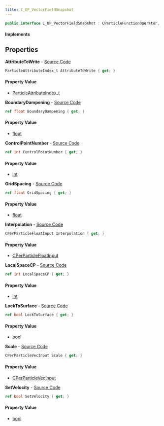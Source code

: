 ```yaml
---
title: C_OP_VectorFieldSnapshot
---
```


```csharp
public interface C_OP_VectorFieldSnapshot : CParticleFunctionOperator, CParticleFunction, ISchemaClass<CParticleFunction>, ISchemaClass<CParticleFunctionOperator>, ISchemaClass<C_OP_VectorFieldSnapshot>, ISchemaField, ISchemaClass, INativeHandle
```

#### Implements

## Properties

**AttributeToWrite** - [Source Code](https://github.com/swiftly-solution/swiftlys2/blob/main/managed/src/SwiftlyS2.Generated/Schemas/Interfaces/C_OP_VectorFieldSnapshot.cs#L18)

```csharp
ParticleAttributeIndex_t AttributeToWrite { get; }
```

#### Property Value

- [ParticleAttributeIndex_t](/docs/api/shared/schemadefinitions/particleattributeindex_t)

**BoundaryDampening** - [Source Code](https://github.com/swiftly-solution/swiftlys2/blob/main/managed/src/SwiftlyS2.Generated/Schemas/Interfaces/C_OP_VectorFieldSnapshot.cs#L26)

```csharp
ref float BoundaryDampening { get; }
```

#### Property Value

- [float](https://learn.microsoft.com/dotnet/api/system.single)

**ControlPointNumber** - [Source Code](https://github.com/swiftly-solution/swiftlys2/blob/main/managed/src/SwiftlyS2.Generated/Schemas/Interfaces/C_OP_VectorFieldSnapshot.cs#L16)

```csharp
ref int ControlPointNumber { get; }
```

#### Property Value

- [int](https://learn.microsoft.com/dotnet/api/system.int32)

**GridSpacing** - [Source Code](https://github.com/swiftly-solution/swiftlys2/blob/main/managed/src/SwiftlyS2.Generated/Schemas/Interfaces/C_OP_VectorFieldSnapshot.cs#L32)

```csharp
ref float GridSpacing { get; }
```

#### Property Value

- [float](https://learn.microsoft.com/dotnet/api/system.single)

**Interpolation** - [Source Code](https://github.com/swiftly-solution/swiftlys2/blob/main/managed/src/SwiftlyS2.Generated/Schemas/Interfaces/C_OP_VectorFieldSnapshot.cs#L22)

```csharp
CPerParticleFloatInput Interpolation { get; }
```

#### Property Value

- [CPerParticleFloatInput](/docs/api/shared/schemadefinitions/cperparticlefloatinput)

**LocalSpaceCP** - [Source Code](https://github.com/swiftly-solution/swiftlys2/blob/main/managed/src/SwiftlyS2.Generated/Schemas/Interfaces/C_OP_VectorFieldSnapshot.cs#L20)

```csharp
ref int LocalSpaceCP { get; }
```

#### Property Value

- [int](https://learn.microsoft.com/dotnet/api/system.int32)

**LockToSurface** - [Source Code](https://github.com/swiftly-solution/swiftlys2/blob/main/managed/src/SwiftlyS2.Generated/Schemas/Interfaces/C_OP_VectorFieldSnapshot.cs#L30)

```csharp
ref bool LockToSurface { get; }
```

#### Property Value

- [bool](https://learn.microsoft.com/dotnet/api/system.boolean)

**Scale** - [Source Code](https://github.com/swiftly-solution/swiftlys2/blob/main/managed/src/SwiftlyS2.Generated/Schemas/Interfaces/C_OP_VectorFieldSnapshot.cs#L24)

```csharp
CPerParticleVecInput Scale { get; }
```

#### Property Value

- [CPerParticleVecInput](/docs/api/shared/schemadefinitions/cperparticlevecinput)

**SetVelocity** - [Source Code](https://github.com/swiftly-solution/swiftlys2/blob/main/managed/src/SwiftlyS2.Generated/Schemas/Interfaces/C_OP_VectorFieldSnapshot.cs#L28)

```csharp
ref bool SetVelocity { get; }
```

#### Property Value

- [bool](https://learn.microsoft.com/dotnet/api/system.boolean)

